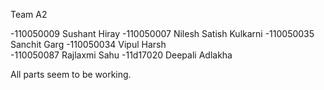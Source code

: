
Team A2

-110050009 Sushant Hiray
-110050007 Nilesh Satish Kulkarni
-110050035 Sanchit Garg
-110050034 Vipul Harsh	
-110050087 Rajlaxmi Sahu
-11d17020 Deepali Adlakha


All parts seem to be working.
